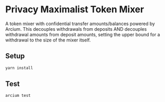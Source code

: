 # Privacy Maximalist Token Mixer

A token mixer with confidential transfer amounts/balances powered by Arcium. This decouples withdrawals from deposits AND decouples withdrawal amounts from deposit amounts, setting the upper bound for a withdrawal to the size of the mixer itself.

## Setup

```bash
yarn install
```

## Test

```bash
arcium test
```
